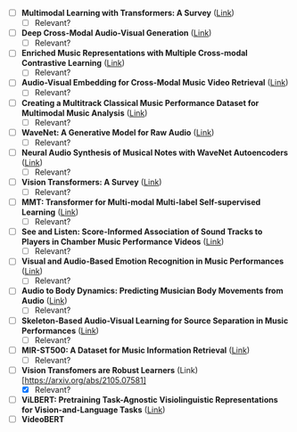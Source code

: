 - [ ] **Multimodal Learning with Transformers: A Survey** ([Link](https://ar5iv.labs.arxiv.org/html/2206.06488))
    - [ ] Relevant?
- [ ] **Deep Cross-Modal Audio-Visual Generation** ([Link](https://ar5iv.labs.arxiv.org/html/1704.08292))
    - [ ] Relevant?
- [ ] **Enriched Music Representations with Multiple Cross-modal Contrastive Learning** ([Link](https://ar5iv.labs.arxiv.org/html/2104.00437))
    - [ ] Relevant?
- [ ] **Audio-Visual Embedding for Cross-Modal Music Video Retrieval** ([Link](https://ar5iv.labs.arxiv.org/html/1908.03744))
    - [ ] Relevant?
- [ ] **Creating a Multitrack Classical Music Performance Dataset for Multimodal Music Analysis** ([Link](https://ar5iv.labs.arxiv.org/html/1612.08727))
    - [ ] Relevant?
- [ ] **WaveNet: A Generative Model for Raw Audio** ([Link](https://deepmind.com/research/publications/wavenet-generative-model-raw-audio))
    - [ ] Relevant?
- [ ] **Neural Audio Synthesis of Musical Notes with WaveNet Autoencoders** ([Link](https://ar5iv.labs.arxiv.org/html/1704.01279))
    - [ ] Relevant?
- [ ] **Vision Transformers: A Survey** ([Link](https://ar5iv.labs.arxiv.org/html/2103.04037))
    - [ ] Relevant?
- [ ] **MMT: Transformer for Multi-modal Multi-label Self-supervised Learning** ([Link](https://ar5iv.labs.arxiv.org/html/2203.11977))
    - [ ] Relevant?
- [ ] **See and Listen: Score-Informed Association of Sound Tracks to Players in Chamber Music Performance Videos** ([Link](https://ar5iv.labs.arxiv.org/html/1705.06455))
    - [ ] Relevant?
- [ ] **Visual and Audio-Based Emotion Recognition in Music Performances** ([Link](https://ar5iv.labs.arxiv.org/html/2004.09476))
    - [ ] Relevant?
- [ ] **Audio to Body Dynamics: Predicting Musician Body Movements from Audio** ([Link](https://ar5iv.labs.arxiv.org/html/1906.00435))
    - [ ] Relevant?
- [ ] **Skeleton-Based Audio-Visual Learning for Source Separation in Music Performances** ([Link](https://ar5iv.labs.arxiv.org/html/2004.09476))
    - [ ] Relevant?
- [ ] **MIR-ST500: A Dataset for Music Information Retrieval** ([Link](https://paperswithcode.com/dataset/mir-st500))
    - [ ] Relevant?
- [ ] **Vision Transfomers are Robust Learners** (Link)[https://arxiv.org/abs/2105.07581]
	- [x] Relevant?
- [ ] **ViLBERT: Pretraining Task-Agnostic Visiolinguistic Representations for Vision-and-Language Tasks** ([Link]())
- [ ] **VideoBERT**